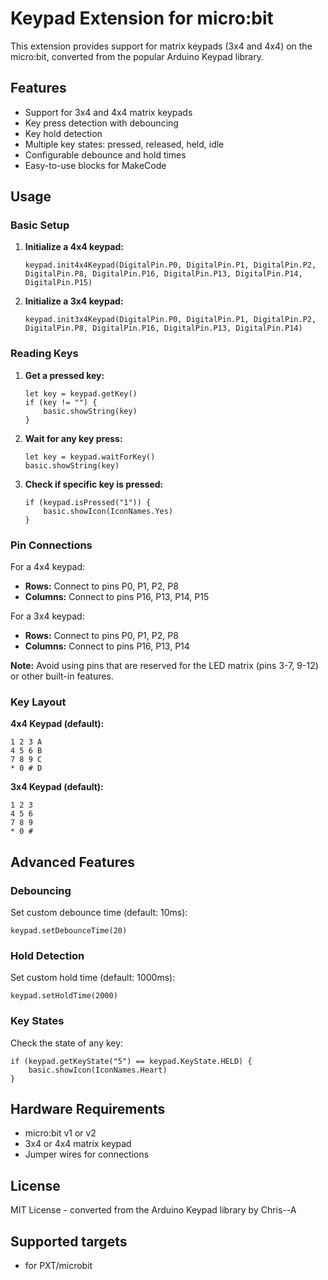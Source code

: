 # Keypad Extension for micro:bit

This extension provides support for matrix keypads (3x4 and 4x4) on the micro:bit, converted from the popular Arduino Keypad library.

## Features

- Support for 3x4 and 4x4 matrix keypads
- Key press detection with debouncing
- Key hold detection
- Multiple key states: pressed, released, held, idle
- Configurable debounce and hold times
- Easy-to-use blocks for MakeCode

## Usage

### Basic Setup

1. **Initialize a 4x4 keypad:**
   ```blocks
   keypad.init4x4Keypad(DigitalPin.P0, DigitalPin.P1, DigitalPin.P2, DigitalPin.P8, DigitalPin.P16, DigitalPin.P13, DigitalPin.P14, DigitalPin.P15)
   ```

2. **Initialize a 3x4 keypad:**
   ```blocks
   keypad.init3x4Keypad(DigitalPin.P0, DigitalPin.P1, DigitalPin.P2, DigitalPin.P8, DigitalPin.P16, DigitalPin.P13, DigitalPin.P14)
   ```

### Reading Keys

1. **Get a pressed key:**
   ```blocks
   let key = keypad.getKey()
   if (key != "") {
       basic.showString(key)
   }
   ```

2. **Wait for any key press:**
   ```blocks
   let key = keypad.waitForKey()
   basic.showString(key)
   ```

3. **Check if specific key is pressed:**
   ```blocks
   if (keypad.isPressed("1")) {
       basic.showIcon(IconNames.Yes)
   }
   ```

### Pin Connections

For a 4x4 keypad:
- **Rows:** Connect to pins P0, P1, P2, P8
- **Columns:** Connect to pins P16, P13, P14, P15

For a 3x4 keypad:
- **Rows:** Connect to pins P0, P1, P2, P8  
- **Columns:** Connect to pins P16, P13, P14

**Note:** Avoid using pins that are reserved for the LED matrix (pins 3-7, 9-12) or other built-in features.

### Key Layout

**4x4 Keypad (default):**
```
1 2 3 A
4 5 6 B  
7 8 9 C
* 0 # D
```

**3x4 Keypad (default):**
```
1 2 3
4 5 6
7 8 9
* 0 #
```

## Advanced Features

### Debouncing
Set custom debounce time (default: 10ms):
```blocks
keypad.setDebounceTime(20)
```

### Hold Detection
Set custom hold time (default: 1000ms):
```blocks
keypad.setHoldTime(2000)
```

### Key States
Check the state of any key:
```blocks
if (keypad.getKeyState("5") == keypad.KeyState.HELD) {
    basic.showIcon(IconNames.Heart)
}
```

## Hardware Requirements

- micro:bit v1 or v2
- 3x4 or 4x4 matrix keypad
- Jumper wires for connections

## License

MIT License - converted from the Arduino Keypad library by Chris--A

## Supported targets

- for PXT/microbit